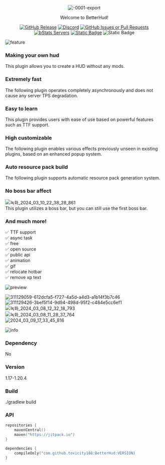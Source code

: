 <div align="center">  

![-0001-export](https://github.com/toxicity188/BetterHud/assets/114675706/ccbf4bd3-9133-44ee-b277-985eae4349ae)  

Welcome to BetterHud!     

[![GitHub Release](https://img.shields.io/github/v/release/toxicity188/BetterHud?display_name=release&style=for-the-badge&logo=kotlin)](https://github.com/toxicity188/BetterHud/releases/latest)
[![Discord](https://img.shields.io/badge/Discord-%235865F2.svg?style=for-the-badge&logo=discord&logoColor=white)](https://discord.com/invite/rePyFESDbk) 
[![GitHub Issues or Pull Requests](https://img.shields.io/github/issues/toxicity188/BetterHud?style=for-the-badge&logo=github)](https://github.com/toxicity188/BetterHud/issues) 
[![bStats Servers](https://img.shields.io/bstats/servers/21287?style=for-the-badge&logo=minecraft&label=bStats&color=0%2C150%2C136%2C0)](https://bstats.org/plugin/bukkit/BetterHud/21287)
[![Static Badge](https://img.shields.io/badge/WIKI-blue?style=for-the-badge)](https://github.com/toxicity188/BetterHud/wiki)
![Static Badge](https://img.shields.io/badge/paypal-toxicity-blue?style=for-the-badge&logo=paypal&link=https%3A%2F%2Fpaypal.me%2Ftoxicity188%3Fcountry.x%3DKR%26locale.x%3Den_US)

</div>

![feature](https://github.com/toxicity188/BetterHud/assets/114675706/71d081e8-1104-4a39-857e-489ec83d385b)  

### Making your own hud
This plugin allows you to create a HUD without any mods.

### Extremely fast
The following plugin operates completely asynchronously and does not cause any server TPS degradation.

### Easy to learn
This plugin provides users with ease of use based on powerful features such as TTF support.

### High customizable
The following plugin enables various effects previously unseen in existing plugins, based on an enhanced popup system.

### Auto resource pack build
The following plugin supports automatic resource pack generation system.

### No boss bar affect
![녹화_2024_03_10_22_38_28_861](https://github.com/toxicity188/BetterHud/assets/114675706/23019cf7-e845-4a44-a957-a6e153f587ea)  
This plugin utilizes a boss bar, but you can still use the first boss bar.

### And much more!
✅ TTF support  
✅ async task  
✅ free  
✅ open source  
✅ public api  
✅ animation  
✅ gif  
✅ relocate hotbar  
✅ remove xp text

![preview](https://github.com/toxicity188/BetterHud/assets/114675706/cb20b9a1-3069-4bfc-ad41-de7e9783f5d9)  

![311129059-612dcfa5-f727-4a5d-a4d3-a1b14f3b7c46](https://github.com/toxicity188/BetterHud/assets/114675706/c1c8c944-b142-403c-92bf-57adcc9c5570)  
![311129426-3bef5f14-9d94-498d-95f2-c484e5cc6ef1](https://github.com/toxicity188/BetterHud/assets/114675706/a0e029e3-9615-49ca-95c8-42664f82ee6b)  
![녹화_2024_03_08_12_32_18_793](https://github.com/toxicity188/BetterHud/assets/114675706/dd5d731f-4b97-4108-83a4-78afa8ea527d)  
![녹화_2024_03_08_11_28_37_764](https://github.com/toxicity188/BetterHud/assets/114675706/a86238f9-2367-4286-b461-d8ae4b8e110b)  
![2024_03_09_17_33_45_816](https://github.com/toxicity188/BetterHud/assets/114675706/e99d1522-4975-4f3d-8bea-eb93bb62fd21)  

![info](https://github.com/toxicity188/BetterHud/assets/114675706/850e54a0-d1b2-4952-9482-132e68560fcd)  
### Dependency
No

### Version
1.17-1.20.4

### Build
./gradlew build

### API
``` kotlin
repositories {
    mavenCentral()
    maven("https://jitpack.io")
}

dependencies {
    compileOnly("com.github.toxicity188:BetterHud:VERSION)
}
```
